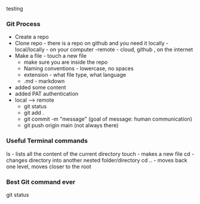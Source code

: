 testing


### Git Process
- Create a repo
- Clone repo - there is a repo on github and you need it locally
  -local/locally - on your computer
  -remote - cloud, github , on the internet
- Make a file - touch a new file
  - make sure you are inside the repo
  - Naming conventions - lowercase, no spaces
  - extension - what file type, what language
  - .md - markdown
- added some content
- added PAT authentication
- local --> remote
  - git status
  - git add .
  - git commit -m "message" (goal of message: human communication)
  - git push origin main  (not always there)


### Useful Terminal commands


ls - lists all the content of the current directory
touch - makes a new file
cd <name> - changes directory into another nested folder/directory
cd .. - moves back one level, moves closer to the root

### Best Git command ever

git status
